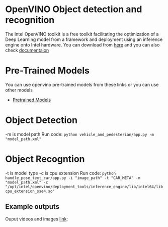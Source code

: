# OpenVINO Object detection and recognition 

The Intel OpenVINO toolkit is a free toolkit facilitating the optimization of a Deep Learning model from a framework and deployment using an inference engine onto Intel hardware. You can download from [here](https://software.intel.com/en-us/openvino-toolkit/choose-download) and you can also check [documentaion](https://docs.openvinotoolkit.org/latest/index.html)

# Pre-Trained Models
You can use openvino pre-trained models from these links or you can use other models
- [Pretrained Models](https://software.intel.com/en-us/openvino-toolkit/documentation/pretrained-models) 

# Object Detection
-m is model path
Run code: `python vehicle_and_pedesterian/app.py -m "model_path.xml"`
    

# Object Recogntion 
-t is model type
-c is cpu extension
Run code: `python handle_pose_text_car/app.py -i "image_path" -t "CAR_META" -m "model_path.xml" -c "/opt/intel/openvino/deployment_tools/inference_engine/lib/intel64/libcpu_extension_sse4.so"`
 
## Example outputs

Ouput videos and images [link](https://drive.google.com/drive/folders/147xS07k21KB6dgL6tJgTzVBBr2-uDH7X?usp=sharing):
